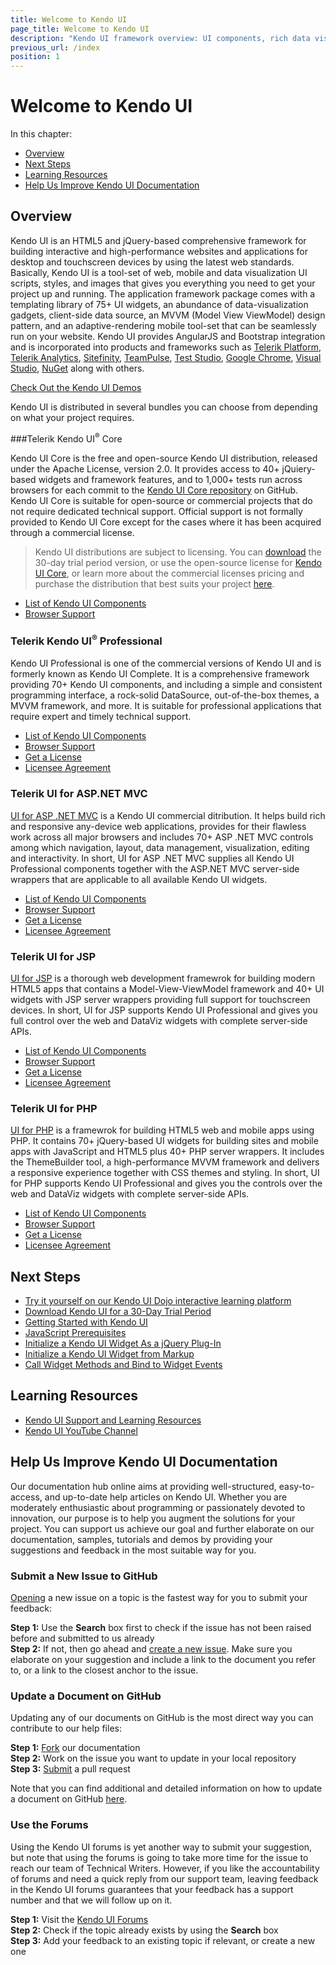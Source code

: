 ```yaml
---
title: Welcome to Kendo UI
page_title: Welcome to Kendo UI
description: "Kendo UI framework overview: UI components, rich data visualization framework, auto-adaptive mobile widgets and all tools for building rich web applications."
previous_url: /index
position: 1
---
```


# Welcome to Kendo UI

In this chapter:  

*	[Overview](#overview)
*	[Next Steps](#next-steps)
*	[Learning Resources](#learning-resources)
*	[Help Us Improve Kendo UI Documentation](#help-us-improve-kendo-ui-documentation)

## Overview

Kendo UI is an HTML5 and jQuery-based comprehensive framework for building interactive and high-performance websites and applications for desktop and touchscreen devices by using the latest web standards. Basically, Kendo UI is a tool-set of web, mobile and data visualization UI scripts, styles, and images that gives you everything you need to get your project up and running. The application framework package comes with a templating library of 75+ UI widgets, an abundance of data-visualization gadgets, client-side data source, an MVVM (Model View ViewModel) design pattern, and an adaptive-rendering mobile tool-set that can be seamlessly run on your website. Kendo UI provides AngularJS and Bootstrap integration and is incorporated into products and frameworks such as [Telerik Platform](http://www.telerik.com/platform#overview), [Telerik Analytics](http://www.telerik.com/analytics), [Sitefinity](http://www.sitefinity.com/), [TeamPulse](http://www.telerik.com/teampulse), [Test Studio](http://www.telerik.com/teststudio), [Google Chrome](https://chrome.google.com/webstore/detail/telerik-kendo-ui-chrome-i/npcmgpnfknjmndbbakdhchgibaajnlpe), [Visual Studio](https://visualstudiogallery.msdn.microsoft.com/65b78c2c-951e-43a8-bae7-f9039f59fb9b), [NuGet](https://www.nuget.org/packages/KendoUIWeb/) along with others. 


[Check Out the Kendo UI Demos](http://demos.telerik.com/kendo-ui/) 

Kendo UI is distributed in several bundles you can choose from depending on what your project requires.

###Telerik Kendo UI<sup>®</sup> Core

Kendo UI Core is the free and open-source Kendo UI distribution, released under the Apache License, version 2.0. It provides access to 40+ jQuiery-based widgets and framework features, and to 1,000+ tests run across browsers for each commit to the [Kendo UI Core repository](https://github.com/telerik/kendo-ui-core) on GitHub. Kendo UI Core is suitable for open-source or commercial projects that do not require dedicated technical support. Official support is not formally provided to Kendo UI Core except for the cases where it has been acquired through a commercial license. 

> Kendo UI distributions are subject to licensing. You can [download](http://www.telerik.com/download/kendo-ui) the 30-day trial period version, or use the open-source license for [Kendo UI Core](https://github.com/telerik/kendo-ui-core), or learn more about the commercial licenses pricing and purchase the distribution that best suits your project [here](http://www.telerik.com/purchase/kendo-ui).   

* [List of Kendo UI Components](http://docs.telerik.com/kendo-ui/intro/list-of-widgets)
* [Browser Support](http://docs.telerik.com/kendo-ui/intro/browser-support)

### Telerik Kendo UI<sup>®</sup> Professional 

Kendo UI Professional is one of the commercial versions of Kendo UI and is formerly known as Kendo UI Complete. It is a comprehensive framework providing 70+ Kendo UI components, and including a simple and consistent programming interface, a rock-solid DataSource, out-of-the-box themes, a MVVM framework, and more. It is suitable for professional applications that require expert and timely technical support. 

* [List of Kendo UI Components](http://docs.telerik.com/kendo-ui/intro/list-of-widgets)
* [Browser Support](http://docs.telerik.com/kendo-ui/intro/browser-support)
* [Get a License](http://www.telerik.com/purchase/kendo-ui)
* [Licensee Agreement](http://www.telerik.com/purchase/license-agreement/kendo-ui-professional)  

### Telerik UI for ASP.NET MVC

[UI for ASP .NET MVC](http://docs.telerik.com/kendo-ui/aspnet-mvc/introduction) is a Kendo UI commercial ditribution. It helps build rich and responsive any-device web applications, provides for their flawless work across all major browsers and includes 70+ ASP .NET MVC controls among which navigation, layout, data management, visualization, editing and interactivity. In short, UI for ASP .NET MVC supplies all Kendo UI Professional components together with the ASP.NET MVC server-side wrappers that are applicable to all available Kendo UI widgets. 

* [List of Kendo UI Components](http://docs.telerik.com/kendo-ui/intro/list-of-widgets)
* [Browser Support](http://docs.telerik.com/kendo-ui/intro/browser-support)
* [Get a License](http://www.telerik.com/purchase/aspnet-mvc)
* [Licensee Agreement](http://www.telerik.com/purchase/license-agreement/aspnet-mvc)       

### Telerik UI for JSP

[UI for JSP](http://docs.telerik.com/kendo-ui/jsp/introduction) is a thorough web development framewrok for building modern HTML5 apps that contains a Model-View-ViewModel framework and 40+ UI widgets with JSP server wrappers providing full support for touchscreen devices. In short, UI for JSP supports Kendo UI Professional and gives you full control over the web and DataViz widgets with complete server-side APIs.   

* [List of Kendo UI Components](http://docs.telerik.com/kendo-ui/intro/list-of-widgets)
* [Browser Support](http://docs.telerik.com/kendo-ui/intro/browser-support)
* [Get a License](http://www.telerik.com/purchase/jsp-ui)
* [Licensee Agreement](http://www.telerik.com/purchase/license-agreement/jsp-ui)

### Telerik UI for PHP

[UI for PHP](http://docs.telerik.com/kendo-ui/php/introduction) is a framewrok for building HTML5 web and mobile apps using PHP. It contains 70+ jQuery-based UI widgets for building sites and mobile apps with JavaScript and HTML5 plus 40+ PHP server wrappers. It includes the ThemeBuilder tool, a high-performance MVVM framework and delivers a responsive experience together with CSS themes and styling. In short, UI for PHP supports Kendo UI Professional and gives you the controls over the web and DataViz widgets with complete server-side APIs.

* [List of Kendo UI Components](http://docs.telerik.com/KENDO-UI/list-of-widgets)
* [Browser Support](http://docs.telerik.com/KENDO-UI/browser-support)
* [Get a License](http://www.telerik.com/purchase/php-ui)
* [Licensee Agreement](http://www.telerik.com/purchase/license-agreement/php-ui)

## Next Steps

* [Try it yourself on our Kendo UI Dojo interactive learning platform](http://dojo.telerik.com/)
* [Download Kendo UI for a 30-Day Trial Period](https://www.telerik.com/download-trial-file?pid=KENDOUICOMPLETE&lict=1)
* [Getting Started with Kendo UI](http://docs.telerik.com/kendo-ui/intro/getting-started)
* [JavaScript Prerequisites](http://docs.telerik.com/kendo-ui/intro/prerequisites)
* [Initialize a Kendo UI Widget As a jQuery Plug-In](http://docs.telerik.com/kendo-ui/basics/jquery-initialization#initialize-a-kendo-ui-widget-using-the-jquery-plugin-syntax)
* [Initialize a Kendo UI Widget from Markup](http://docs.telerik.com/kendo-ui/basics/markup)
* [Call Widget Methods and Bind to Widget Events](http://docs.telerik.com/kendo-ui/basics/events-and-methods)

## Learning Resources

* [Kendo UI Support and Learning Resources](http://www.telerik.com/support/kendo-ui)
* [Kendo UI YouTube Channel](https://www.youtube.com/user/kendouiTV)

## Help Us Improve Kendo UI Documentation

Our documentation hub online aims at providing well-structured, easy-to-access, and up-to-date help articles on Kendo UI. Whether you are moderately enthusiastic about programming or passionately devoted to innovation, our purpose is to help you augment the solutions for your project. You can support us achieve our goal and further elaborate on our documentation, samples, tutorials and demos by providing your suggestions and feedback in the most suitable way for you.

### Submit a New Issue to GitHub

[Opening](https://github.com/telerik/kendo-docs/issues?q=is%3Aopen) a new issue on a topic is the fastest way for you to submit your feedback: 

**Step 1:** Use the **Search** box first to check if the issue has not been raised before and submitted to us already  
**Step 2:** If not, then go ahead and [create a new issue](https://help.github.com/articles/creating-an-issue/). Make sure you elaborate on your suggestion and include a link to the document you refer to, or a link to the closest anchor to the issue.

### Update a Document on GitHub

Updating any of our documents on GitHub is the most direct way you can contribute to our help files: 

**Step 1:** [Fork](https://help.github.com/articles/fork-a-repo/) our documentation  
**Step 2:** Work on the issue you want to update in your local repository   
**Step 3:** [Submit](https://help.github.com/articles/using-pull-requests/) a pull request

Note that you can find additional and detailed information on how to update a document on GitHub [here](https://github.com/telerik/kendo-ui-core/tree/master/docs#contributing).

### Use the Forums

Using the Kendo UI forums is yet another way to submit your suggestion, but note that using the forums is going to take more time for the issue to reach our team of Technical Writers. However, if you like the accountability of forums and need a quick reply from our support team, leaving feedback in the Kendo UI forums guarantees that your feedback has a support number and that we will follow up on it.

**Step 1:** Visit the [Kendo UI Forums](http://www.telerik.com/forums/kendo-ui)  
**Step 2:** Check if the topic already exists by using the **Search** box  
**Step 3:** Add your feedback to an existing topic if relevant, or create a new one   